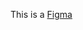 This is a [Figma](https://www.figma.com/design/3ulNL10vRNyImCG1lCeMDK/50-50?node-id=287-4691&t=jQzVauL8gXOw3KZw-0) 

